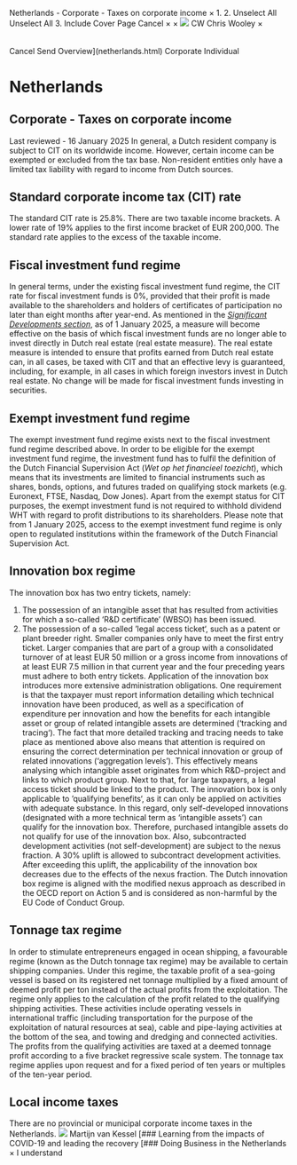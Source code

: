 Netherlands - Corporate - Taxes on corporate income
×
1.
2.
Unselect All
Unselect All
3.
Include Cover Page
Cancel
×
×
![](-/media/world-wide-tax-summaries/attachments/global---chris-wooley.ashx%3Frev=ac5e5f3223b34096b1afc2a6009c7320&revision=ac5e5f32-23b3-4096-b1af-c2a6009c7320&hash=859B7ADC84DC2CBEC9760E9E6EE7DE6D0A8BFCDF)
CW
Chris Wooley
×
######
Cancel
Send
Overview](netherlands.html)
Corporate
Individual
# Netherlands
## Corporate - Taxes on corporate income
Last reviewed - 16 January 2025
In general, a Dutch resident company is subject to CIT on its worldwide income. However, certain income can be exempted or excluded from the tax base. Non-resident entities only have a limited tax liability with regard to income from Dutch sources.
## Standard corporate income tax (CIT) rate
The standard CIT rate is 25.8%. There are two taxable income brackets. A lower rate of 19% applies to the first income bracket of EUR 200,000. The standard rate applies to the excess of the taxable income.
## Fiscal investment fund regime
In general terms, under the existing fiscal investment fund regime, the CIT rate for fiscal investment funds is 0%, provided that their profit is made available to the shareholders and holders of certificates of participation no later than eight months after year-end.
As mentioned in the [*Significant Developments section*](netherlands/corporate/significant-developments.html), as of 1 January 2025, a measure will become effective on the basis of which fiscal investment funds are no longer able to invest directly in Dutch real estate (real estate measure). The real estate measure is intended to ensure that profits earned from Dutch real estate can, in all cases, be taxed with CIT and that an effective levy is guaranteed, including, for example, in all cases in which foreign investors invest in Dutch real estate. No change will be made for fiscal investment funds investing in securities.
## Exempt investment fund regime
The exempt investment fund regime exists next to the fiscal investment fund regime described above. In order to be eligible for the exempt investment fund regime, the investment fund has to fulfil the definition of the Dutch Financial Supervision Act (*Wet op het financieel toezicht*), which means that its investments are limited to financial instruments such as shares, bonds, options, and futures traded on qualifying stock markets (e.g. Euronext, FTSE, Nasdaq, Dow Jones). Apart from the exempt status for CIT purposes, the exempt investment fund is not required to withhold dividend WHT with regard to profit distributions to its shareholders. Please note that from 1 January 2025, access to the exempt investment fund regime is only open to regulated institutions within the framework of the Dutch Financial Supervision Act.
## Innovation box regime
The innovation box has two entry tickets, namely:
1. The possession of an intangible asset that has resulted from activities for which a so-called ‘R&D certificate’ (WBSO) has been issued.
2. The possession of a so-called ’legal access ticket‘, such as a patent or plant breeder right.
Smaller companies only have to meet the first entry ticket. Larger companies that are part of a group with a consolidated turnover of at least EUR 50 million or a gross income from innovations of at least EUR 7.5 million in that current year and the four preceding years must adhere to both entry tickets.
Application of the innovation box introduces more extensive administration obligations. One requirement is that the taxpayer must report information detailing which technical innovation have been produced, as well as a specification of expenditure per innovation and how the benefits for each intangible asset or group of related intangible assets are determined (‘tracking and tracing‘). The fact that more detailed tracking and tracing needs to take place as mentioned above also means that attention is required on ensuring the correct determination per technical innovation or group of related innovations (‘aggregation levels’). This effectively means analysing which intangible asset originates from which R&D-project and links to which product group. Next to that, for large taxpayers, a legal access ticket should be linked to the product.
The innovation box is only applicable to ’qualifying benefits‘, as it can only be applied on activities with adequate substance. In this regard, only self-developed innovations (designated with a more technical term as ‘intangible assets’) can qualify for the innovation box. Therefore, purchased intangible assets do not qualify for use of the innovation box. Also, subcontracted development activities (not self-development) are subject to the nexus fraction. A 30% uplift is allowed to subcontract development activities. After exceeding this uplift, the applicability of the innovation box decreases due to the effects of the nexus fraction.
The Dutch innovation box regime is aligned with the modified nexus approach as described in the OECD report on Action 5 and is considered as non-harmful by the EU Code of Conduct Group.
## Tonnage tax regime
In order to stimulate entrepreneurs engaged in ocean shipping, a favourable regime (known as the Dutch tonnage tax regime) may be available to certain shipping companies. Under this regime, the taxable profit of a sea-going vessel is based on its registered net tonnage multiplied by a fixed amount of deemed profit per ton instead of the actual profits from the exploitation. The regime only applies to the calculation of the profit related to the qualifying shipping activities. These activities include operating vessels in international traffic (including transportation for the purpose of the exploitation of natural resources at sea), cable and pipe-laying activities at the bottom of the sea, and towing and dredging and connected activities. The profits from the qualifying activities are taxed at a deemed tonnage profit according to a five bracket regressive scale system. The tonnage tax regime applies upon request and for a fixed period of ten years or multiples of the ten-year period.
## Local income taxes
There are no provincial or municipal corporate income taxes in the Netherlands.
![](-/media/world-wide-tax-summaries/attachments/netherlands---martijn_van_kessel.ashx%3Frev=bd10a2656c3446a79a379d041169da8b&revision=bd10a265-6c34-46a7-9a37-9d041169da8b&hash=95D51DA94D86E0E07B6BBDB0C0DBD6C628E55A77)
Martijn van Kessel
[### Learning from the impacts of COVID-19 and leading the recovery
[### Doing Business in the Netherlands
×
I understand